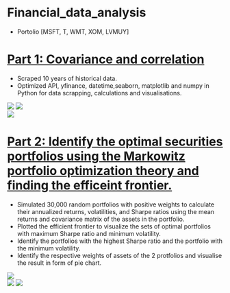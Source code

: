 # Financial_data_analysis  

* Portolio [MSFT, T, WMT, XOM, LVMUY]  

# [Part 1: Covariance and correlation](https://github.com/GISOGISO/Financial_data_analysis/edit/main/readme1.md)  
* Scraped 10 years of historical data.
* Optimized API, yfinance, datetime,seaborn, matplotlib and numpy in Python for data scrapping, calculations and visualisations.

![](https://github.com/GISOGISO/Financial_data_analysis/blob/main/images/Normalised%20Portfolio%20stock%20price%202013-2023'.png)
![](https://github.com/GISOGISO/Financial_data_analysis/blob/main/images/Portfolio%20annualised%20covariance%20matrix%20heatmap.png)  
![](https://github.com/GISOGISO/Financial_data_analysis/blob/main/images/Portfolio%20correlation%20matrix%20heatmap.png)



# [Part 2: Identify the optimal securities portfolios using the Markowitz portfolio optimization theory and finding the efficeint frontier.](https://github.com/GISOGISO/Financial_data_analysis/new/main)

* Simulated 30,000 random portfolios with positive weights to calculate their annualized returns, volatilities, and Sharpe ratios using the mean returns and covariance matrix of the assets in the portfolio.  
* Plotted the efficient frontier to visualize the sets of optimal portfolios with maximum Sharpe ratio and minimum volatility.  
* Identify the portfolios with the highest Sharpe ratio and the portfolio with the minimum volatility.  
* Identify the respective weights of assets of the 2 protfolios and visualise the result in form of pie chart.  

![](https://github.com/GISOGISO/Financial_data_analysis/blob/main/images/Efficient%20Frontier%20with%20Max%20Sharpe%20Ratio%2C%20min%20volatility%20and%20equal%20weights.png)  
![](https://github.com/GISOGISO/Financial_data_analysis/blob/main/images/max%20return%20pie%20chart.png)
![](https://github.com/GISOGISO/Financial_data_analysis/blob/main/images/min%20vol%20pie%20chart.png)

